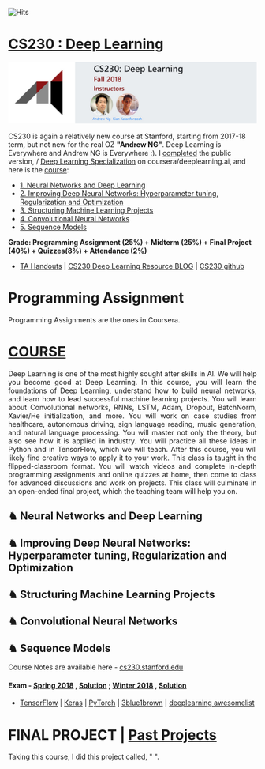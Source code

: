 ![Hits](https://hitcounter.pythonanywhere.com/count/tag.svg?url=https%3A%2F%2Fgithub.com%2FSKKSaikia%2FCS230_DL)

# [CS230 : Deep Learning](http://cs230.stanford.edu/)

<img src="https://github.com/SKKSaikia/CS230_DL/blob/master/cs230.jpg">

CS230 is again a relatively new course at Stanford, starting from 2017-18 term, but not new for the real OZ <b>"Andrew NG"</b>. Deep Learning is Everywhere and Andrew NG is Everywhere :). I [completed](https://www.coursera.org/account/accomplishments/specialization/6K55HHWHJ8LN) the public version, / [Deep Learning Specialization](https://www.coursera.org/specializations/deep-learning) on coursera/deeplearning.ai, and here is the [course](https://github.com/enggen/Deep-Learning-Coursera):  

- [1. Neural Networks and Deep Learning](https://www.youtube.com/watch?v=CS4cs9xVecg&list=PLkDaE6sCZn6Ec-XTbcX1uRg2_u4xOEky0)
- [2. Improving Deep Neural Networks: Hyperparameter tuning, Regularization and Optimization](https://www.youtube.com/watch?v=1waHlpKiNyY&list=PLkDaE6sCZn6Hn0vK8co82zjQtt3T2Nkqc)
- [3. Structuring Machine Learning Projects](https://www.youtube.com/watch?v=dFX8k1kXhOw&list=PLkDaE6sCZn6E7jZ9sN_xHwSHOdjUxUW_b)
- [4. Convolutional Neural Networks](https://www.youtube.com/watch?v=ArPaAX_PhIs&list=PLkDaE6sCZn6Gl29AoE31iwdVwSG-KnDzF)
- [5. Sequence Models](https://www.youtube.com/watch?v=efWlOCE_6HY&list=PL1w8k37X_6L_s4ncq-swTBvKDWnRSrinI)

<b> Grade: Programming Assignment (25%) + Midterm (25%) + Final Project (40%) + Quizzes(8%) + Attendance (2%) </b>

- [TA Handouts](http://cs230.stanford.edu/hands_on.html) | [CS230 Deep Learning Resource BLOG](https://cs230-stanford.github.io/) | [CS230 github](https://github.com/cs230-stanford)


# Programming Assignment

Programming Assignments are the ones in Coursera.

# [COURSE](http://cs230.stanford.edu/syllabus.html)

<p align="justify">Deep Learning is one of the most highly sought after skills in AI. We will help you become good at Deep Learning. In this course, you will learn the foundations of Deep Learning, understand how to build neural networks, and learn how to lead successful machine learning projects. You will learn about Convolutional networks, RNNs, LSTM, Adam, Dropout, BatchNorm, Xavier/He initialization, and more. You will work on case studies from healthcare, autonomous driving, sign language reading, music generation, and natural language processing. You will master not only the theory, but also see how it is applied in industry. You will practice all these ideas in Python and in TensorFlow, which we will teach. After this course, you will likely find creative ways to apply it to your work. This class is taught in the flipped-classroom format. You will watch videos and complete in-depth programming assignments and online quizzes at home, then come to class for advanced discussions and work on projects. This class will culminate in an open-ended final project, which the teaching team will help you on.</p>

<h2><b> ♞ Neural Networks and Deep Learning </b></h2>

<h2><b> ♞ Improving Deep Neural Networks: Hyperparameter tuning, Regularization and Optimization </b></h2>

<h2><b> ♞ Structuring Machine Learning Projects </b></h2>

<h2><b> ♞ Convolutional Neural Networks </b></h2>

<h2><b> ♞ Sequence Models </b></h2>

Course Notes are available here - [cs230.stanford.edu](http://cs230.stanford.edu/syllabus.html)

#### Exam - [Spring 2018](https://github.com/SKKSaikia/CS230_DL/blob/master/exam/cs230exam_spr18.pdf) , [Solution](https://github.com/SKKSaikia/CS230_DL/blob/master/exam/cs230exam_spr18_soln.pdf) ; [Winter 2018](https://github.com/SKKSaikia/CS230_DL/blob/master/exam/cs230exam_win18.pdf) , [Solution](https://github.com/SKKSaikia/CS230_DL/blob/master/exam/cs230exam_win18_soln.pdf)

- [TensorFlow](https://www.tensorflow.org/) | [Keras](https://keras.io/) | [PyTorch](https://pytorch.org/) | [3blue1brown](https://www.youtube.com/channel/UCYO_jab_esuFRV4b17AJtAw/videos) | [deeplearning awesomelist](https://github.com/ChristosChristofidis/awesome-deep-learning)

# FINAL PROJECT | [Past Projects](http://cs230.stanford.edu/projects.html)

Taking this course, I did this project called, " ".


